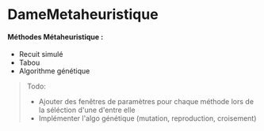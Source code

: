 # DameMetaheuristique

#### Méthodes Métaheuristique :
  - Recuit simulé
  - Tabou
  - Algorithme génétique
  
  >Todo:
  > - Ajouter des fenêtres de paramètres pour chaque méthode lors de la séléction d'une d'entre elle
  > - Implémenter l'algo génétique (mutation, reproduction, croisement)
